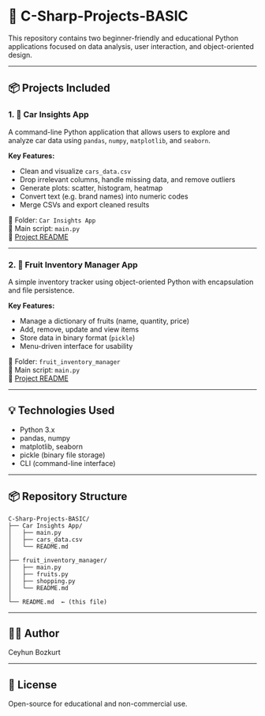 # 🧰 C-Sharp-Projects-BASIC

This repository contains two beginner-friendly and educational Python applications focused on data analysis, user interaction, and object-oriented design.

---

## 📦 Projects Included

### 1. 🚗 Car Insights App

A command-line Python application that allows users to explore and analyze car data using `pandas`, `numpy`, `matplotlib`, and `seaborn`.

**Key Features:**
- Clean and visualize `cars_data.csv`
- Drop irrelevant columns, handle missing data, and remove outliers
- Generate plots: scatter, histogram, heatmap
- Convert text (e.g. brand names) into numeric codes
- Merge CSVs and export cleaned results

📁 Folder: `Car Insights App`  
📄 Main script: `main.py`  
📑 [Project README](Car%20Insights%20App/README.md)

---

### 2. 🍎 Fruit Inventory Manager App

A simple inventory tracker using object-oriented Python with encapsulation and file persistence.

**Key Features:**
- Manage a dictionary of fruits (name, quantity, price)
- Add, remove, update and view items
- Store data in binary format (`pickle`)
- Menu-driven interface for usability

📁 Folder: `fruit_inventory_manager`  
📄 Main script: `main.py`  
📑 [Project README](fruit_inventory_manager/README.md)

---

## 💡 Technologies Used

- Python 3.x
- pandas, numpy
- matplotlib, seaborn
- pickle (binary file storage)
- CLI (command-line interface)

---

## 📦 Repository Structure

```
C-Sharp-Projects-BASIC/
├── Car Insights App/
│   ├── main.py
│   ├── cars_data.csv
│   └── README.md
│
├── fruit_inventory_manager/
│   ├── main.py
│   ├── fruits.py
│   ├── shopping.py
│   └── README.md
│
└── README.md  ← (this file)
```

---

## 🧑‍💻 Author

Ceyhun Bozkurt

---

## 📜 License

Open-source for educational and non-commercial use.
